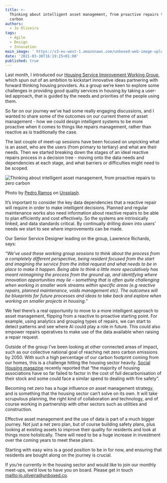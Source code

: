 ```yaml
---
title: >-
  Thinking about intelligent asset management, from proactive repairs to zero
  carbon
authors:
  - Jo Oliveira
tags:
  - Agile
  - Design
  - Innovation
main_image: ' https://s3-eu-west-1.amazonaws.com/unboxed-web-image-uploader/384e39a26816175dd7f8b46e8723df6e.jpeg'
date: '2021-03-30T16:19:25+01:00'
published: true
---
```

Last month, I introduced our [Housing Service Improvement Working Group](https://unboxed.co/blog/introducing-our-working-group-for-housing-service-improvements/), which spun out of an ambition to kickstart innovative ideas partnering with forward thinking housing providers. As a group we’re keen to explore some challenges in providing good quality services in housing by taking a user-led approach, that is guided by the needs and priorities of the people using them.

So far on our journey we’ve had some really engaging discussions, and I wanted to share some of the outcomes on our current theme of asset management - how we could design intelligent systems to be more proactive when it comes to things like repairs management, rather than reactive as is traditionally the case.

The last couple of meet-up sessions have been focused on unpicking what is an asset, who are the users (from primary to tertiary) and what are their needs. Then we started breaking down the stages of an ideal reactive repairs process in a decision tree - moving onto the data needs and dependencies at each stage, and what barriers or difficulties might need to be scoped.

![Thinking about intelligent asset management, from proactive repairs to zero carbon](https://s3-eu-west-1.amazonaws.com/unboxed-web-image-uploader/3720e34a3b670e7374cf39bf2cc97c09.jpeg)

Photo by [Pedro Ramos](https://unsplash.com/@pdr_ramos) on [Unsplash](https://unsplash.com/).

It’s important to consider the key data dependencies that a reactive repair will require in order to make intelligent decisions. Planned and regular maintenance works also need information about reactive repairs to be able to plan efficiently and cost effectively. So the systems are intrinsically linked, and data standards critical. By continually drilling down into users’ needs we start to see where improvements can be made.

Our Senior Service Designer leading on the group, Lawrence Richards, says:

<i>“We’ve used these working group sessions to think about the process from a completely different perspective, being resident focused from the start and imagining the service from the initial request and what needs to be in place to make it happen. Being able to think a little more speculatively has meant reimagining the process from the ground up, and identifying where innovation opportunities may lie – something that is often quite challenging when working in smaller work streams within specific areas (e.g reactive repairs, planned maintenance, voids management etc). The outcomes will be blueprints for future processes and ideas to take back and explore when working on smaller projects in housing.”</i>

We feel there’s a real opportunity to move to a more intelligent approach to asset management, flipping from a reactive to proactive starting point. For example, using analytics and grouping types of repairs, we can start to detect patterns and see where AI could play a role in future. This could also empower repairs operatives to make use of the data available when raising a repair request.

Outside of the group I’ve been looking at other connected areas of impact, such as our collective national goal of reaching net zero carbon emissions by 2050. With such a high percentage of our carbon footprint coming from our homes, this is a challenge hitting the housing sector heavily. [Social Housing magazine](https://www.socialhousing.co.uk/news/70038) recently reported that “the majority of housing associations have so far failed to factor in the cost of full decarbonisation of their stock and some could face a similar spend to dealing with fire safety”.

Becoming net zero has a huge influence on asset management strategy, and is something that the housing sector can’t solve on its own. It will take scrupulous planning, the right kind of collaboration and technology, and of course working in partnership with other sectors such as utilities and construction.

Effective asset management and the use of data is part of a much bigger journey. Not just a net zero plan, but of course building safety plans, plus looking at existing assets to improve their quality for residents and look at things more holistically. There will need to be a huge increase in investment over the coming years to meet these plans.

Starting with easy wins is a good position to be in for now, and ensuring that residents are bought along on the journey is crucial.

If you’re currently in the housing sector and would like to join our monthly meet-ups, we’d love to have you on board. Please get in touch <mailto:jo.oliveira@unboxed.co>.
